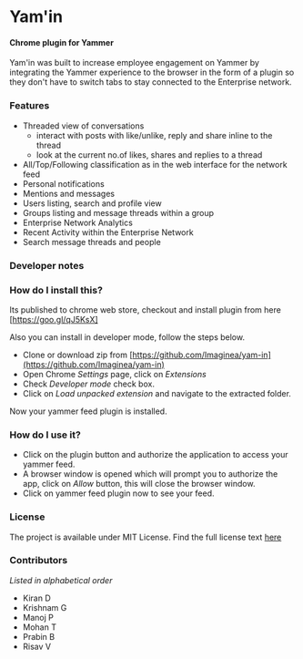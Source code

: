 # Yam'in
#### Chrome plugin for Yammer

Yam'in was built to increase employee engagement on Yammer by integrating the Yammer experience to the browser in the form of a plugin so they don't have to switch tabs to stay connected to the Enterprise network.

### Features
- Threaded view of conversations
	+ interact with posts with like/unlike, reply and share inline to the thread
	+ look at the current no.of likes, shares and replies to a thread
- All/Top/Following classification as in the web interface for the network feed
- Personal notifications
- Mentions and messages
- Users listing, search and profile view
- Groups listing and message threads within a group
- Enterprise Network Analytics
- Recent Activity within the Enterprise Network
- Search message threads and people 

### Developer notes

### How do I install this?

Its published to chrome web store, checkout and install plugin from here [https://goo.gl/qJ5KsX]

Also you can install in developer mode, follow the steps below.

+ Clone or download zip from [https://github.com/Imaginea/yam-in](https://github.com/Imaginea/yam-in)
+ Open Chrome *Settings* page, click on *Extensions*
+ Check *Developer mode* check box.
+ Click on *Load unpacked extension* and navigate to the extracted folder.

Now your yammer feed plugin is installed.

### How do I use it?

+ Click on the plugin button and authorize the application to access your yammer feed.
+ A browser window is opened which will prompt you to authorize the app, click on *Allow* button, this will close the browser window.
+ Click on yammer feed plugin now to see your feed.

### License
The project is available under MIT License. Find the full license text [here](./LICENSE.md)

### Contributors 
*Listed in alphabetical order*

- Kiran D
- Krishnam G 
- Manoj P
- Mohan T
- Prabin B
- Risav V
